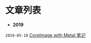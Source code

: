 # 文章列表


- **2019**

`2019-05-10` [CoreImage with Metal 笔记](https://albertgh.github.io/blog/posts/20190510_coreimage_notes/)
